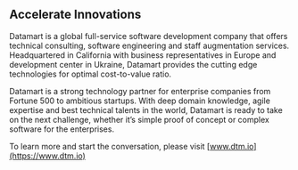 ## Accelerate Innovations

Datamart is a global full-service software development company that offers technical consulting, software engineering and staff augmentation services.
Headquartered in California with business representatives in Europe and development center in Ukraine, Datamart provides the cutting edge technologies for optimal cost-to-value ratio.

Datamart is a strong technology partner for enterprise companies from Fortune 500 to ambitious startups.
With deep domain knowledge, agile expertise and best technical talents in the world, Datamart is ready to take on the next challenge, whether it’s simple proof of concept or complex software for the enterprises.

To learn more and start the conversation, please visit [www.dtm.io](https://www.dtm.io)
